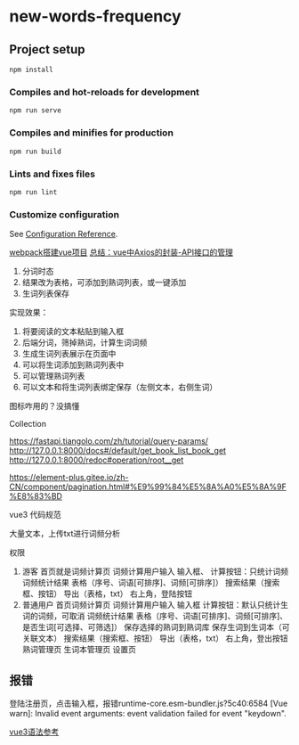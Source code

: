 # new-words-frequency

## Project setup
```
npm install
```

### Compiles and hot-reloads for development
```
npm run serve
```

### Compiles and minifies for production
```
npm run build
```

### Lints and fixes files
```
npm run lint
```

### Customize configuration
See [Configuration Reference](https://cli.vuejs.org/config/).


[webpack搭建vue项目](https://www.jianshu.com/p/d56425fc6c23)
[总结：vue中Axios的封装-API接口的管理](https://www.jianshu.com/p/5e578b046577)


1. 分词时态
2. 结果改为表格，可添加到熟词列表，或一键添加
3. 生词列表保存

实现效果：
1. 将要阅读的文本粘贴到输入框
2. 后端分词，筛掉熟词，计算生词词频
3. 生成生词列表展示在页面中
4. 可以将生词添加到熟词列表中
5. 可以管理熟词列表
6. 可以文本和将生词列表绑定保存（左侧文本，右侧生词）



图标咋用的？没搞懂

Collection

<el-icon><folder-add /></el-icon>
<el-icon><plus /></el-icon>





https://fastapi.tiangolo.com/zh/tutorial/query-params/
http://127.0.0.1:8000/docs#/default/get_book_list_book_get
http://127.0.0.1:8000/redoc#operation/root__get


https://element-plus.gitee.io/zh-CN/component/pagination.html#%E9%99%84%E5%8A%A0%E5%8A%9F%E8%83%BD


vue3
代码规范

大量文本，上传txt进行词频分析


权限
1. 游客
	首页就是词频计算页
		词频计算用户输入
			输入框、
			计算按钮：只统计词频
		词频统计结果
			表格（序号、词语[可排序]、词频[可排序]）
			搜索结果（搜索框、按钮）
			导出（表格，txt）
		右上角，登陆按钮
2. 普通用户
	首页词频计算页
		词频计算用户输入
			输入框
			计算按钮：默认只统计生词的词频，可取消
		词频统计结果
			表格（序号、词语[可排序]、词频[可排序]、是否生词[可选择、可筛选]）
			保存选择的熟词到熟词库
			保存生词到生词本（可关联文本）
			搜索结果（搜索框、按钮）
			导出（表格，txt）
		右上角，登出按钮
	熟词管理页
	生词本管理页
	设置页



报错
- 
登陆注册页，点击输入框，报错runtime-core.esm-bundler.js?5c40:6584
[Vue warn]: Invalid event arguments: event validation failed for event "keydown".




[vue3语法参考](https://juejin.cn/post/7031086963214483492)
